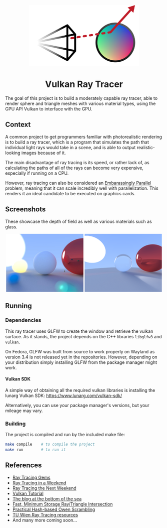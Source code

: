<div align="center">
    <img src="media/logo.png" width="350px" alt="Project Logo" />
    <h1>Vulkan Ray Tracer</h1>
</div>

The goal of this project is to build a moderately capable ray tracer, able to render sphere and triangle meshes with various material types, using the GPU API Vulkan to interface with the GPU.

## Context

A common project to get programmers familiar with photorealistic rendering is to build
a ray tracer, which is a program that simulates the path that individual light rays would take in a scene, and is able to output realistic-looking images because of it.

The main disadvantage of ray tracing is its speed, or rather lack of, as calculating the paths of all of the rays can become very expensive, especially if running on a CPU.

However, ray tracing can also be considered an [Embarassingly Parallel](https://en.wikipedia.org/wiki/Embarrassingly_parallel) problem, meaning that it can scale incredibly well with parallelization. This renders it an ideal candidate to be executed on graphics cards.

## Screenshots
These showcase the depth of field as well as various materials such as glass.

<div align="middle" float="left">
    <img src="media/screenshot1.png" width="49%" alt="Project Logo" />
    <img src="media/screenshot2.png" width="49%" alt="Project Logo" />
</div>


## Running

### Dependencies
This ray tracer uses GLFW to create the window and retrieve the vulkan surface.
As it stands, the project depends on the C++ libraries `libglfw3` and `vulkan`.

On Fedora, GLFW was built from source to work properly on Wayland as version 3.4 is not released yet in the repositories. However, depending on your distribution simply installing GLFW from the package manager might work.

#### Vulkan SDK
A simple way of obtaining all the required vulkan libraries is installing the lunarg Vulkan SDK: https://www.lunarg.com/vulkan-sdk/

Alternatively, you can use your package manager's versions, but your mileage may vary.

### Building
The project is compiled and run by the included make file:

```bash
make compile    # to compile the project
make run        # to run it
```
## References
- [Ray Tracing Gems](https://www.realtimerendering.com/raytracinggems/rtg/index.html)
- [Ray Tracing in a Weekend](https://raytracing.github.io/books/RayTracingInOneWeekend.html)
- [Ray Tracing the Next Weekend](https://raytracing.github.io/books/RayTracingTheNextWeek.html)
- [Vulkan Tutorial](https://vulkan-tutorial.com/)
- [The blog at the bottom of the sea](https://blog.demofox.org/2020/05/16/using-blue-noise-for-raytraced-soft-shadows/)
- [Fast, Minimum Storage Ray/Triangle Intersection](https://www.graphics.cornell.edu/pubs/1997/MT97.pdf)
- [Practical Hash-based Owen Scrambling](https://jcgt.org/published/0009/04/01/)
- [TU Wien Ray Tracing resources](https://www.iue.tuwien.ac.at/phd/ertl/node4.html)
- And many more coming soon...
